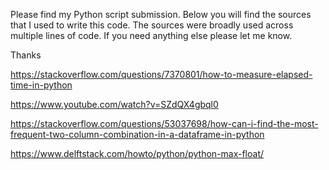 Please find my Python script submission. Below you will find the sources that I used to write this code. The sources were broadly used across multiple lines of code. If you need anything else please let me know.

Thanks



https://stackoverflow.com/questions/7370801/how-to-measure-elapsed-time-in-python

https://www.youtube.com/watch?v=SZdQX4gbql0

https://stackoverflow.com/questions/53037698/how-can-i-find-the-most-frequent-two-column-combination-in-a-dataframe-in-python

https://www.delftstack.com/howto/python/python-max-float/
